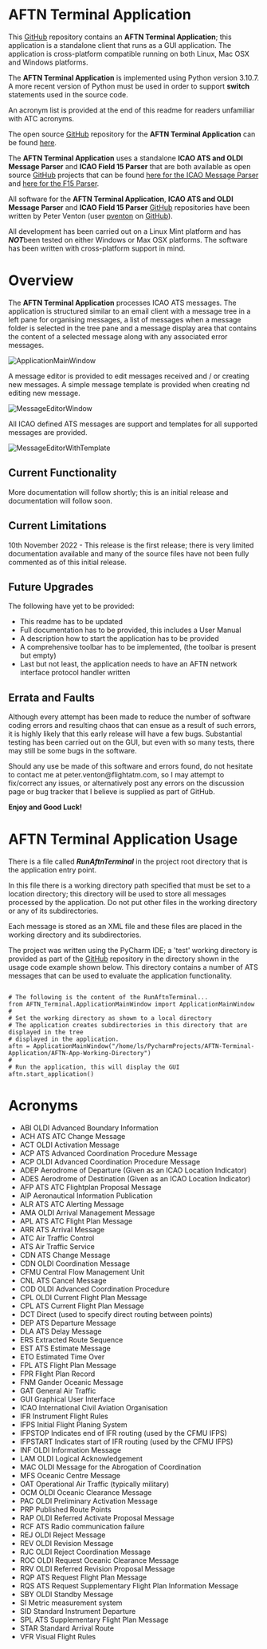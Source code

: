 # AFTN Terminal Application
<p>This <a href="https://github.com/">GitHub</a> repository contains an <b>AFTN Terminal Application</b>; this application is a standalone client that runs as a GUI application. The application is cross-platform compatible running on both Linux, Mac OSX and Windows platforms.
</p>
<p>The <b>AFTN Terminal Application</b> is implemented using Python version 3.10.7. A more recent version of Python must be used in order to support <b>switch</b> statements used in the source code.
</p>
<p>An acronym list is provided at the end of this readme for readers unfamiliar with ATC acronyms.
</p>
<p>The open source <a href="https://github.com/">GitHub</a> repository for the <b>AFTN Terminal Application</b> can be found <a href="https://github.com/pventon/AFTN-Terminal-Application">here</a>.
</p>
<p>The <b>AFTN Terminal Application</b> uses a standalone <b>ICAO ATS and OLDI Message Parser</b> and <b>ICAO Field 15 Parser</b> that are both available as open source <a href="https://github.com/">GitHub</a> projects that can be found <a href="https://github.com/pventon/ICAO-ATS-and-OLDI-Message-Parser">here for the ICAO Message Parser</a> and <a href="https://github.com/pventon/ICAO-F15-Parser">here for the F15 Parser</a>.
</p>
<p>All software for the <b>AFTN Terminal Application</b>, <b>ICAO ATS and OLDI Message Parser</b> and <b>ICAO Field 15 Parser</b> <a href="https://github.com/">GitHub</a> repositories have been written by Peter Venton (user <a href="https://github.com/pventon">pventon</a> on <a href="https://github.com/">GitHub</a>).
</p>
<p>All development has been carried out on a Linux Mint platform and has <b><i>NOT</i></b>been tested on either Windows or Max OSX platforms. The software has been written with cross-platform support in mind.</p>

<h1>Overview</h1>
<p>The <b>AFTN Terminal Application</b> processes ICAO ATS messages. The application is structured similar to an email client with a message tree in a left pane for organising messages, a list of messages when a message folder is selected in the tree pane and a message display area that contains the content of a selected message along with any associated error messages.
</p>
<img src="Images/ApplicationMainWindow.png" alt="ApplicationMainWindow" title="AFTN Main Application Window">
<p>A message editor is provided to edit messages received and / or creating new messages. A simple message template is provided when creating nd editing new message.
</p>
<img src="Images/MessageEditorWindow.png" alt="MessageEditorWindow" title="Message Editor Window">
<p>All ICAO defined ATS messages are support and templates for all supported messages are provided.</p>
<img src="Images/MessageEditorWithTemplate.png" alt="MessageEditorWithTemplate" title="Message Editor Window with FPL Template">

<h2>Current Functionality</h2>
<p>More documentation will follow shortly; this is an initial release and documentation will follow soon.
</p>

<h2>Current Limitations</h2>
<p>10th November 2022 - This release is the first release; there is very limited documentation available and many of the source files have not been fully commented as of this initial release.
</p>
<h2>Future Upgrades</h2>
<p>The following have yet to be provided:
</p>
<ul>
<li>This readme has to be updated</li>
<li>Full documentation has to be provided, this includes a User Manual</li>
<li>A description how to start the application has to be provided</li>
<li>A comprehensive toolbar has to be implemented, (the toolbar is present but empty)</li>
<li>Last but not least, the application needs to have an AFTN network interface protocol handler written</li>
</ul>
<h2>Errata and Faults</h2>
<p>Although every attempt has been made to reduce the number of software coding errors and resulting chaos that can ensue as a result of such errors, it is highly likely that this early release will have a few bugs. Substantial testing has been carried out on the GUI, but even with so many tests, there may still be some bugs in the software.
</p>
<p>Should any use be made of this software and errors found, do not hesitate to contact me at peter.venton@flightatm.com, so I may attempt to fix/correct any issues, or alternatively post any errors on the discussion page or bug tracker that I believe is supplied as part of GitHub.
</p>
<p><b>Enjoy and Good Luck!</b>
<h1>AFTN Terminal Application Usage</h1>
<p>There is a file called <b><i>RunAftnTerminal</i></b> in the project root directory that is the application entry point.
</p>
<p>In this file there is a working directory path specified that must be set to a location directory; this directory will be used to store all messages processed by the application. Do not put other files in the working directory or any of its subdirectories.</p>
<p>Each message is stored as an XML file and these files are placed in the working directory and its subdirectories.</p>
<p>The project was written using the PyCharm IDE; a 'test' working directory is provided as part of the <a href="https://github.com/">GitHub</a> repository in the directory shown in the usage code example shown below. This directory contains a number of ATS messages that can be used to evaluate the application functionality.</p>
<pre><code>
# The following is the content of the RunAftnTerminal...
from AFTN_Terminal.ApplicationMainWindow import ApplicationMainWindow
#
# Set the working directory as shown to a local directory
# The application creates subdirectories in this directory that are displayed in the tree
# displayed in the application.
aftn = ApplicationMainWindow("/home/ls/PycharmProjects/AFTN-Terminal-Application/AFTN-App-Working-Directory")
#
# Run the application, this will display the GUI
aftn.start_application()
</code></pre>

<h1>Acronyms</h1>
<ul>
<li>ABI     OLDI Advanced Boundary Information</li>
<li>ACH     ATS ATC Change Message</li>
<li>ACT     OLDI Activation Message</li>
<li>ACP     ATS Advanced Coordination Procedure Message</li>
<li>ACP     OLDI Advanced Coordination Procedure Message</li>
<li>ADEP    Aerodrome of Departure (Given as an ICAO Location Indicator)</li>
<li>ADES    Aerodrome of Destination (Given as an ICAO Location Indicator)</li>
<li>AFP     ATS ATC Flightplan Proposal Message</li>
<li>AIP     Aeronautical Information Publication</li>
<li>ALR     ATS ATC Alerting Message</li>
<li>AMA     OLDI Arrival Management Message</li>
<li>APL     ATS ATC Flight Plan Message</li>
<li>ARR     ATS Arrival Message</li>
<li>ATC     Air Traffic Control</li>
<li>ATS     Air Traffic Service</li>
<li>CDN     ATS Change Message</li>
<li>CDN     OLDI Coordination Message</li>
<li>CFMU    Central Flow Management Unit</li>
<li>CNL     ATS Cancel Message</li>
<li>COD     OLDI Advanced Coordination Procedure</li>
<li>CPL     OLDI Current Flight Plan Message</li>
<li>CPL     ATS Current Flight Plan Message</li>
<li>DCT     Direct (used to specify direct routing between points)</li>
<li>DEP     ATS Departure Message</li>
<li>DLA     ATS Delay Message</li>
<li>ERS     Extracted Route Sequence</li>
<li>EST     ATS Estimate Message</li>
<li>ETO     Estimated Time Over</li>
<li>FPL     ATS Flight Plan Message</li>
<li>FPR     Flight Plan Record</li>
<li>FNM     Gander Oceanic Message</li>
<li>GAT     General Air Traffic</li>
<li>GUI     Graphical User Interface</li>
<li>ICAO    International Civil Aviation Organisation</li>
<li>IFR     Instrument Flight Rules</li>
<li>IFPS    Initial Flight Planing System</li>
<li>IFPSTOP Indicates end of IFR routing (used by the CFMU IFPS)</li>
<li>IFPSTART Indicates start of IFR routing (used by the CFMU IFPS)</li>
<li>INF     OLDI Information Message</li>
<li>LAM     OLDI Logical Acknowledgement</li>
<li>MAC     OLDI Message for the Abrogation of Coordination</li>
<li>MFS     Oceanic Centre Message</li>
<li>OAT     Operational Air Traffic (typically military)</li>
<li>OCM     OLDI Oceanic Clearance Message</li>
<li>PAC     OLDI Preliminary Activation Message</li>
<li>PRP     Published Route Points</li>
<li>RAP     OLDI Referred Activate Proposal Message</li>
<li>RCF     ATS Radio communication failure</li>
<li>REJ     OLDI Reject Message</li>
<li>REV     OLDI Revision Message</li>
<li>RJC     OLDI Reject Coordination Message</li>
<li>ROC     OLDI Request Oceanic Clearance Message</li>
<li>RRV     OLDI Referred Revision Proposal Message</li>
<li>RQP     ATS Request Flight Plan Message</li>
<li>RQS     ATS Request Supplementary Flight Plan Information Message</li>
<li>SBY     OLDI Standby Message</li>
<li>SI      Metric measurement system</li>
<li>SID     Standard Instrument Departure</li>
<li>SPL     ATS Supplementary Flight Plan Message</li>
<li>STAR    Standard Arrival Route</li>
<li>VFR     Visual Flight Rules</li>
</ul>
